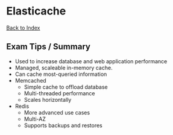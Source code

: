 # Elasticache

[Back to Index](../../README.md)

## Exam Tips / Summary

- Used to increase database and web application performance
- Managed, scaleable in-memory cache.
- Can cache most-queried information
- Memcached
    - Simple cache to offload database
    - Multi-threaded performance
    - Scales horizontally
- Redis
    - More advanced use cases
    - Multi-AZ
    - Supports backups and restores